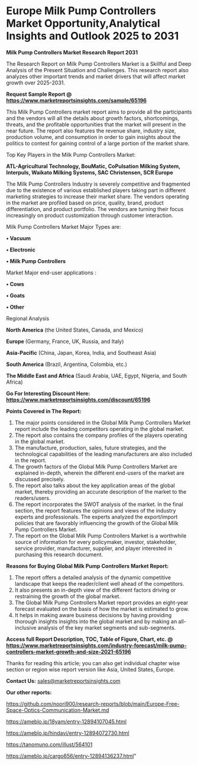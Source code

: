 # Europe Milk Pump Controllers Market Opportunity,Analytical Insights and Outlook 2025 to 2031

<strong>Milk Pump Controllers Market Research Report 2031</strong>

The Research Report on Milk Pump Controllers Market is a Skillful and Deep Analysis of the Present Situation and Challenges. This research report also analyzes other important trends and market drivers that will affect market growth over 2025-2031.

<strong>Request Sample Report @ <a href=https://www.marketreportsinsights.com/sample/65196>https://www.marketreportsinsights.com/sample/65196</a></strong>

This Milk Pump Controllers market report aims to provide all the participants and the vendors will all the details about growth factors, shortcomings, threats, and the profitable opportunities that the market will present in the near future. The report also features the revenue share, industry size, production volume, and consumption in order to gain insights about the politics to contest for gaining control of a large portion of the market share.

Top Key Players in the Milk Pump Controllers Market:

<strong>ATL-Agricultural Technology, BouMatic, CoPulsation Milking System, Interpuls, Waikato Milking Systems, SAC Christensen, SCR Europe</strong>

The Milk Pump Controllers Industry is severely competitive and fragmented due to the existence of various established players taking part in different marketing strategies to increase their market share. The vendors operating in the market are profiled based on price, quality, brand, product differentiation, and product portfolio. The vendors are turning their focus increasingly on product customization through customer interaction.

Milk Pump Controllers Market Major Types are:

<strong>• Vacuum

• Electronic

• Milk Pump Controllers</strong>

Market Major end-user applications :

<strong>• Cows

• Goats

• Other</strong>

Regional Analysis

</u><strong><b>North America</b></strong> (the United States, Canada, and Mexico)

<strong><b>Europe </b></strong>(Germany, France, UK, Russia, and Italy)

<strong><b>Asia-Pacific</b></strong> (China, Japan, Korea, India, and Southeast Asia)

<strong><b>South America</b></strong> (Brazil, Argentina, Colombia, etc.)

<strong><b>The Middle East and Africa</b></strong> (Saudi Arabia, UAE, Egypt, Nigeria, and South Africa)

<strong>Go For Interesting Discount Here: <a href=https://www.marketreportsinsights.com/discount/65196>https://www.marketreportsinsights.com/discount/65196</a></strong>

<strong>Points Covered in The Report:</strong>
<ol>
  <li>The major points considered in the Global Milk Pump Controllers Market report include the leading competitors operating in the global market.</li>
  <li>The report also contains the company profiles of the players operating in the global market.</li>
  <li>The manufacture, production, sales, future strategies, and the technological capabilities of the leading manufacturers are also included in the report.</li>
  <li>The growth factors of the Global Milk Pump Controllers Market are explained in-depth, wherein the different end-users of the market are discussed precisely.</li>
  <li>The report also talks about the key application areas of the global market, thereby providing an accurate description of the market to the readers/users.</li>
  <li>The report incorporates the SWOT analysis of the market. In the final section, the report features the opinions and views of the industry experts and professionals. The experts analyzed the export/import policies that are favorably influencing the growth of the Global Milk Pump Controllers Market.</li>
  <li>The report on the Global Milk Pump Controllers Market is a worthwhile source of information for every policymaker, investor, stakeholder, service provider, manufacturer, supplier, and player interested in purchasing this research document.</li>
</ol>
<strong>Reasons for Buying Global Milk Pump Controllers Market Report:</strong>

<ol>
  <li>The report offers a detailed analysis of the dynamic competitive landscape that keeps the reader/client well ahead of the competitors.</li>
  <li>It also presents an in-depth view of the different factors driving or restraining the growth of the global market.</li>
  <li>The Global Milk Pump Controllers Market report provides an eight-year forecast evaluated on the basis of how the market is estimated to grow.</li>
  <li>It helps in making aware business decisions by having providing thorough insights insights into the global market and by making an all-inclusive analysis of the key market segments and sub-segments.</li>
</ol>
<strong>Access full Report Description, TOC, Table of Figure, Chart, etc. @ <a href=https://www.marketreportsinsights.com/industry-forecast/milk-pump-controllers-market-growth-and-size-2021-65196>https://www.marketreportsinsights.com/industry-forecast/milk-pump-controllers-market-growth-and-size-2021-65196</a></strong>


Thanks for reading this article; you can also get individual chapter wise section or region wise report version like Asia, United States, Europe.

<strong>Contact Us:</strong>
sales@marketreportsinsights.com

<strong>Our other reports:</strong>

<a href=https://github.com/noori900/research-reports/blob/main/Europe-Free-Space-Optics-Communication-Market.md>https://github.com/noori900/research-reports/blob/main/Europe-Free-Space-Optics-Communication-Market.md</a>

<a href=https://ameblo.jp/18yam/entry-12894107045.html>https://ameblo.jp/18yam/entry-12894107045.html</a>

<a href=https://ameblo.jp/hindavi/entry-12894072730.html>https://ameblo.jp/hindavi/entry-12894072730.html</a>

<a href=https://tanomuno.com/illust/564101>https://tanomuno.com/illust/564101</a>

<a href=https://ameblo.jp/cargo656/entry-12894136237.html>https://ameblo.jp/cargo656/entry-12894136237.html</a>"
